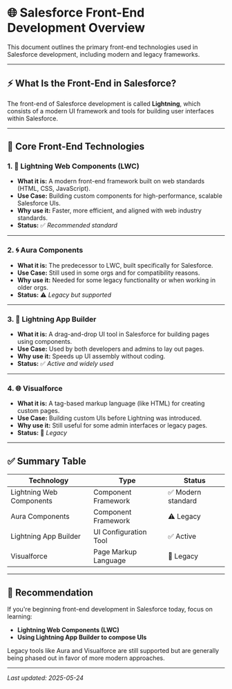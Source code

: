 # 🌐 Salesforce Front-End Development Overview

This document outlines the primary front-end technologies used in Salesforce development, including modern and legacy frameworks.

---

## ⚡ What Is the Front-End in Salesforce?

The front-end of Salesforce development is called **Lightning**, which consists of a modern UI framework and tools for building user interfaces within Salesforce.

---

## 🧩 Core Front-End Technologies

### 1. 🔧 Lightning Web Components (LWC)

- **What it is:** A modern front-end framework built on web standards (HTML, CSS, JavaScript).
- **Use Case:** Building custom components for high-performance, scalable Salesforce UIs.
- **Why use it:** Faster, more efficient, and aligned with web industry standards.
- **Status:** ✅ *Recommended standard*

---

### 2. 🌀 Aura Components

- **What it is:** The predecessor to LWC, built specifically for Salesforce.
- **Use Case:** Still used in some orgs and for compatibility reasons.
- **Why use it:** Needed for some legacy functionality or when working in older orgs.
- **Status:** ⚠️ *Legacy but supported*

---

### 3. 🎨 Lightning App Builder

- **What it is:** A drag-and-drop UI tool in Salesforce for building pages using components.
- **Use Case:** Used by both developers and admins to lay out pages.
- **Why use it:** Speeds up UI assembly without coding.
- **Status:** ✅ *Active and widely used*

---

### 4. 🌐 Visualforce

- **What it is:** A tag-based markup language (like HTML) for creating custom pages.
- **Use Case:** Building custom UIs before Lightning was introduced.
- **Why use it:** Still useful for some admin interfaces or legacy pages.
- **Status:** 🛑 *Legacy*

---

## ✅ Summary Table

| Technology               | Type                 | Status              |
|--------------------------|----------------------|---------------------|
| Lightning Web Components | Component Framework  | ✅ Modern standard  |
| Aura Components          | Component Framework  | ⚠️ Legacy           |
| Lightning App Builder    | UI Configuration Tool| ✅ Active            |
| Visualforce              | Page Markup Language | 🛑 Legacy            |

---

## 🧠 Recommendation

If you're beginning front-end development in Salesforce today, focus on learning:

- **Lightning Web Components (LWC)**
- **Using Lightning App Builder to compose UIs**

Legacy tools like Aura and Visualforce are still supported but are generally being phased out in favor of more modern approaches.

---

*Last updated: 2025-05-24*
